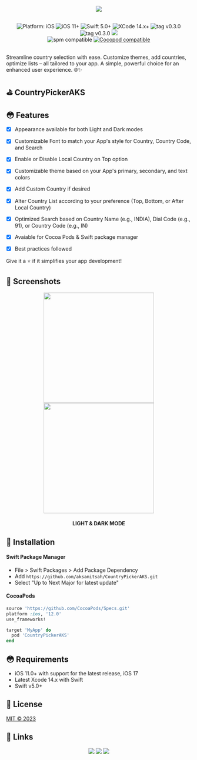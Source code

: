 <div align='center'>

<img src="https://github.com/aksamitsah/CountryPickerAKS/assets/42860041/d9df1638-a15a-41c2-9a8c-692302fb73f7.png"><br><br>

 <img src="https://img.shields.io/badge/platform-iOS-blue.svg" alt="Platform: iOS"/>
 <img src="https://img.shields.io/badge/iOS-11%2B-green.svg" alt="iOS 11+"/>
 <img src="https://img.shields.io/badge/Swift-5.0%2B-orange.svg" alt="Swift 5.0+"/>
 <img src="https://img.shields.io/badge/Xcode-14.x%2B-green.svg" alt="XCode 14.x+"/>
 <img src="https://img.shields.io/badge/Release-v0.3.0-blue.svg" alt="tag v0.3.0"/>
 <img src="https://img.shields.io/badge/Doc-Latest-red.svg" alt="tag v0.3.0"/>
 <a href="https://raw.githubusercontent.com/aksamitsah/CountryPickerAKS/main/LICENSE"><img src="https://img.shields.io/badge/License-MIT-green.svg"></a><br>
 
 <img src="https://img.shields.io/badge/Swift package manager-compatible-darkgreen.svg" alt="spm compatible"/>
 <a href="https://cocoapods.org/pods/CountryPickerAKS"><img src="https://img.shields.io/badge/Cocopod-compatible-darkgreen.svg" alt="Cocopod compatible"/></a><br><br>

</div>

<p>Streamline country selection with ease. Customize themes, add countries, optimize lists – all tailored to your app. A simple, powerful choice for an enhanced user experience. 🌐✨</p>

## ⛳️ CountryPickerAKS

## 😳 Features

- [x] Appearance available for both Light and Dark modes
- [x] Customizable Font to match your App's style for Country, Country Code, and Search
- [x] Enable or Disable Local Country on Top option
- [x] Customizable theme based on your App's primary, secondary, and text colors
- [x] Add Custom Country if desired
- [x] Alter Country List according to your preference (Top, Bottom, or After Local Country)
- [x] Optimized Search based on Country Name (e.g., INDIA), Dial Code (e.g., 91), or Country Code (e.g., IN)
- [x] Avaiable for Cocoa Pods & Swift package manager
- [x] Best practices followed
 

Give it a ⭐️ if it simplifies your app development!

## 📱 Screenshots

<div align='center'>
  <img src="https://github.com/aksamitsah/CountryPickerAKS/assets/42860041/290d8165-447c-478e-930b-6fd2d139e9b0.png" width="300">
  <img src="https://github.com/aksamitsah/CountryPickerAKS/assets/42860041/848783df-17ad-415a-8f68-775ae5940bd2.png" width="300">
  
  <h4>LIGHT & DARK MODE</h4>
</div>

## 🤖 Installation

#### Swift Package Manager

- File > Swift Packages > Add Package Dependency
- Add `https://github.com/aksamitsah/CountryPickerAKS.git`
- Select "Up to Next Major for latest update"

#### CocoaPods

```ruby
source 'https://github.com/CocoaPods/Specs.git'
platform :ios, '12.0'
use_frameworks!

target 'MyApp' do
  pod 'CountryPickerAKS'
end
```

## 😳 Requirements

- iOS 11.0+ with support for the latest release, iOS 17
- Latest Xcode 14.x with Swift
- Swift v5.0+
  
## 🪪 License

[MIT © 2023](https://raw.githubusercontent.com/aksamitsah/CountryPickerAKS/main/LICENSE)

## 🔗 Links

<div align='center'>
  <a href="https://www.amit-sah.com.np/"><img src="https://img.shields.io/badge/my_portfolio-000?style=for-the-badge&logo=ko-fi&logoColor=white"/></a>
  <a href="https://www.linkedin.com/in/aksamitsah/"><img src="https://img.shields.io/badge/linkedin-0A66C2?style=for-the-badge&logo=linkedin&logoColor=white"/></a>
  <a href="#"><img src="https://img.shields.io/badge/twitter-1DA1F2?style=for-the-badge&logo=twitter&logoColor=white"/></a>
  
</div>




